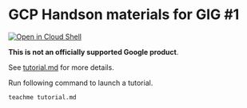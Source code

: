# GCP Handson materials for GIG #1

[![Open in Cloud Shell](https://gstatic.com/cloudssh/images/open-btn.png)](https://ssh.cloud.google.com/cloudshell/open?cloudshell_git_repo=https://github.com/GoogleCloudPlatform/gcp-getting-started-lab-jp&cloudshell_working_dir=gig/gig01-01&cloudshell_tutorial=tutorial.md)

**This is not an officially supported Google product**.

See [tutorial.md](tutorial.md) for more details.

Run following command to launch a tutorial.

```
teachme tutorial.md
```
